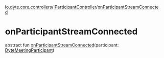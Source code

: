 [io.dyte.core.controllers](../index.md)/[IParticipantController](index.md)/[onParticipantStreamConnected](on-participant-stream-connected.md)

# onParticipantStreamConnected


abstract fun [onParticipantStreamConnected](on-participant-stream-connected.md)(participant: [DyteMeetingParticipant](../../com.dyte.mobilecorekmm.models/-dyte-meeting-participant/index.md))
